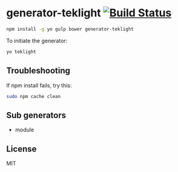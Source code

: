 # generator-teklight [![Build Status](https://secure.travis-ci.org/desmond/generator-teklight.png?branch=master)](https://travis-ci.org/desmond/generator-teklight)

```bash
npm install -g yo gulp bower generator-teklight
```

To initiate the generator:

```bash
yo teklight
```

## Troubleshooting

If npm install fails, try this:

```bash
sudo npm cache clean
```

## Sub generators

* module

## License

MIT

